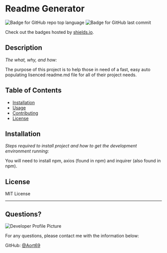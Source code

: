 # Readme Generator
  ![Badge for GitHub repo top language](https://img.shields.io/github/languages/top/Aort69/readME-generator?style=flat&logo=appveyor) ![Badge for GitHub last commit](https://img.shields.io/github/last-commit/Aort69/readME-generator?style=flat&logo=appveyor)
  
  Check out the badges hosted by [shields.io](https://shields.io/).
  
  
  ## Description 
  
  *The what, why, and how:* 
  
  The purpose of this project is to help those in need of a fast, easy auto populating lisenced readme.md file for all of their project needs.
  ## Table of Contents
  * [Installation](#installation)
  * [Usage](#usage)
  * [Contributing](#contributing)
  * [License](#license)
  
  ## Installation
  
  *Steps required to install project and how to get the development environment running:*
  
  You will need to install npm, axios (found in npm) and inquirer (also found in npm).
  
  ## License
  
  MIT License
  
  ---
  
  ## Questions?
  
  ![Developer Profile Picture](https://avatars.githubusercontent.com/u/73323447?v=4) 
  
  For any questions, please contact me with the information below:
 
  GitHub: [@Aort69](https://api.github.com/users/Aort69)
  